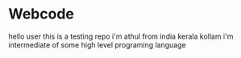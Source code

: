# Webcode 
hello user this is a testing repo
i'm athul from india kerala kollam
i'm intermediate of some high level programing language
